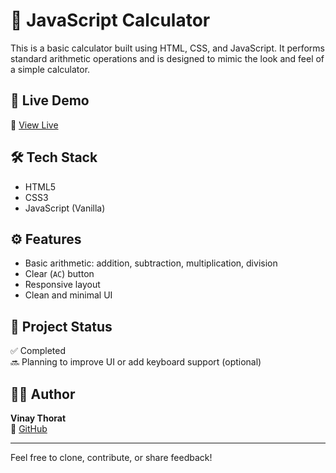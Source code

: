 # 🧮 JavaScript Calculator

This is a basic calculator built using HTML, CSS, and JavaScript. It performs standard arithmetic operations and is designed to mimic the look and feel of a simple calculator.

## 📌 Live Demo

🔗 [View Live](https://vinay-calculator.vercel.app/)  


## 🛠️ Tech Stack

- HTML5
- CSS3
- JavaScript (Vanilla)

## ⚙️ Features

- Basic arithmetic: addition, subtraction, multiplication, division
- Clear (`AC`) button
- Responsive layout
- Clean and minimal UI

## 📍 Project Status

✅ Completed  
🔜 Planning to improve UI or add keyboard support (optional)

## 🙋‍♂️ Author

**Vinay Thorat**  
🔗 [GitHub](https://github.com/imvinaythorat-codes)

---

Feel free to clone, contribute, or share feedback!
